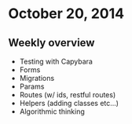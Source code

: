 # October 20, 2014

## Weekly overview

* Testing with Capybara
* Forms
* Migrations
* Params
* Routes (w/ ids, restful routes)
* Helpers (adding classes etc...)
* Algorithmic thinking
